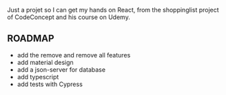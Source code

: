 Just a projet so I can get my hands on React, from the shoppinglist project of CodeConcept and his course on Udemy.

## ROADMAP
- add the remove and remove all features
- add material design
- add a json-server for database
- add typescript
- add tests with Cypress